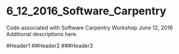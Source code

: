 # 6_12_2016_Software_Carpentry
Code associated with Software Carpentry Workshop June 12, 2016
Additional descriptions here. 

#Header1
##Header2
###Header3
